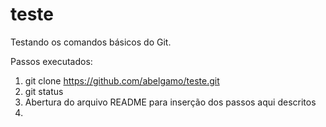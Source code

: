 # teste

Testando os comandos básicos do Git.

Passos executados:

1) git clone https://github.com/abelgamo/teste.git
2) git status
3) Abertura do arquivo README para inserção dos passos aqui descritos
4) 


